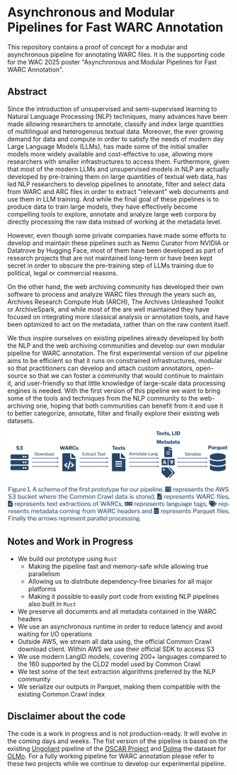 # Asynchronous and Modular Pipelines for Fast WARC Annotation

This repository contains a proof of concept for a modular and asynchronous pipeline for annotating WARC files. It is the supporting code for the WAC 2025 poster "Asynchronous and Modular Pipelines for Fast WARC Annotation".

## Abstract

Since the introduction of unsupervised and semi-supervised learning to Natural Language Processing (NLP) techniques, many advances have been made allowing researchers to annotate, classify and index large quantities of multilingual and heterogenous textual data. Moreover, the ever growing demand for data and compute in order to satisfy the needs of modern day Large Language Models (LLMs), has made some of the initial smaller models more widely available and cost-effective to use, allowing more researchers with smaller infrastructures to access them. Furthermore, given that most of the modern LLMs and unsupervised models in NLP are actually developed by pre-training them on large quantities of textual web data, has led NLP researchers to develop pipelines to annotate, filter and select data from WARC and ARC files in order to extract "relevant" web documents and use them in LLM training. And while the final goal of these pipelines is to produce data to train large models, they have effectively become compelling tools to explore, annotate and analyze large web corpora by directly processing the raw data instead of working at the metadata level.

However, even though some private companies have made some efforts to develop and maintain these pipelines such as Nemo Curator from NVIDIA or Datatrove by Hugging Face, most of them have been developed as part of research projects that are not maintained long-term or have been kept secret in order to obscure the pre-training step of LLMs training due to political, legal or commercial reasons. 

On the other hand, the web archiving community has developed their own software to process and analyze WARC files through the years such as, Archives Research Compute Hub (ARCH), The Archives Unleashed Toolkit or ArchiveSpark, and while most of the are well maintained they have focused on integrating more classical analysis or annotation tools, and have been optimized to act on the metadata, rather than on the raw content itself. 

We thus inspire ourselves on existing pipelines already developed by both the NLP and the web archiving communities and develop our own modular pipeline for WARC annotation. The first experimental version of our pipeline aims to be efficient so that it runs on constrained infrastructures, modular so that practitioners can develop and attach custom annotators, open-source so that we can foster a community that would continue to maintain it, and user-friendly so that little knowledge of large-scale data processing engines is needed. With the first version of this pipeline we want to bring some of the tools and techniques from the NLP community to the web-archiving one, hoping that both communities can benefit from it and use it to better categorize, annotate, filter and finally explore their existing web datasets.

![A schema of the first prototype for our pipeline.](assets/pipeline_diagram.png "The first pipeline prototype")

## Notes and Work in Progress

- We build our prototype using `Rust`
  - Making the pipeline fast and memory-safe while allowing true parallelism
  - Allowing us to distribute dependency-free binaries for all major platforms
  - Making it possible to easily port code from existing NLP pipelines also built in `Rust`
- We preserve all documents and all metadata contained in the WARC headers
- We use an asynchronous runtime in order to reduce latency and avoid waiting for I/O operations
- Outside AWS, we stream all data using, the official Common Crawl download client. Within AWS we use their official SDK to access S3
- We use modern LangID models, covering 200+ languages compared to the 160 supported by the CLD2 model used by Common Crawl
- We test some of the text extraction algorithms preferred by the NLP community
- We serialize our outputs in Parquet, making them compatible with the existing Common Crawl index

## Disclaimer about the code

The code is a work in progress and is not production-ready. It will evolve in the coming days and weeks. The fist version of the pipeline is based on the existing [Ungoliant](https://github.com/oscar-project/ungoliant) pipeline of the [OSCAR Project](https://oscar-project.org) and [Dolma](https://github.com/allenai/dolma) the dataset for [OLMo](https://github.com/allenai/OLMo). For a fully working pipeline for WARC annotation please refer to these two projects while we continue to develop our experimental pipeline.

